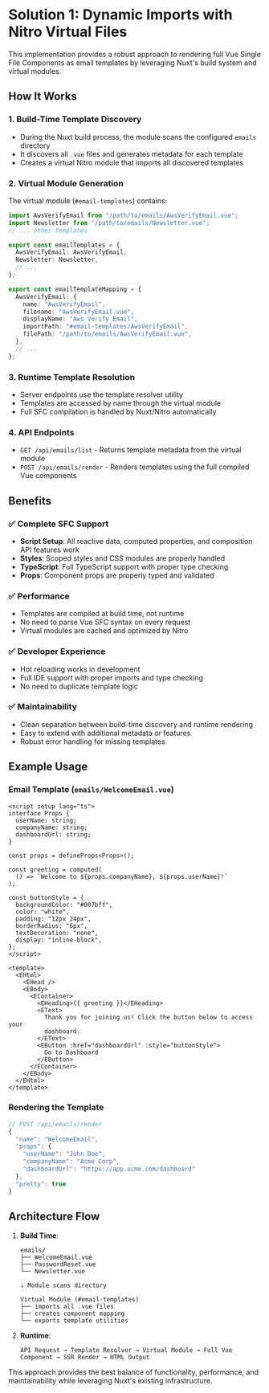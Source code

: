 # Solution 1: Dynamic Imports with Nitro Virtual Files

This implementation provides a robust approach to rendering full Vue Single File Components as email templates by leveraging Nuxt's build system and virtual modules.

## How It Works

### 1. Build-Time Template Discovery

- During the Nuxt build process, the module scans the configured `emails` directory
- It discovers all `.vue` files and generates metadata for each template
- Creates a virtual Nitro module that imports all discovered templates

### 2. Virtual Module Generation

The virtual module (`#email-templates`) contains:

```typescript
import AwsVerifyEmail from "/path/to/emails/AwsVerifyEmail.vue";
import Newsletter from "/path/to/emails/Newsletter.vue";
// ... other templates

export const emailTemplates = {
  AwsVerifyEmail: AwsVerifyEmail,
  Newsletter: Newsletter,
  // ...
};

export const emailTemplateMapping = {
  AwsVerifyEmail: {
    name: "AwsVerifyEmail",
    filename: "AwsVerifyEmail.vue",
    displayName: "Aws Verify Email",
    importPath: "#email-templates/AwsVerifyEmail",
    filePath: "/path/to/emails/AwsVerifyEmail.vue",
  },
  // ...
};
```

### 3. Runtime Template Resolution

- Server endpoints use the template resolver utility
- Templates are accessed by name through the virtual module
- Full SFC compilation is handled by Nuxt/Nitro automatically

### 4. API Endpoints

- `GET /api/emails/list` - Returns template metadata from the virtual module
- `POST /api/emails/render` - Renders templates using the full compiled Vue components

## Benefits

### ✅ Complete SFC Support

- **Script Setup**: All reactive data, computed properties, and composition API features work
- **Styles**: Scoped styles and CSS modules are properly handled
- **TypeScript**: Full TypeScript support with proper type checking
- **Props**: Component props are properly typed and validated

### ✅ Performance

- Templates are compiled at build time, not runtime
- No need to parse Vue SFC syntax on every request
- Virtual modules are cached and optimized by Nitro

### ✅ Developer Experience

- Hot reloading works in development
- Full IDE support with proper imports and type checking
- No need to duplicate template logic

### ✅ Maintainability

- Clean separation between build-time discovery and runtime rendering
- Easy to extend with additional metadata or features
- Robust error handling for missing templates

## Example Usage

### Email Template (`emails/WelcomeEmail.vue`)

```vue
<script setup lang="ts">
interface Props {
  userName: string;
  companyName: string;
  dashboardUrl: string;
}

const props = defineProps<Props>();

const greeting = computed(
  () => `Welcome to ${props.companyName}, ${props.userName}!`
);

const buttonStyle = {
  backgroundColor: "#007bff",
  color: "white",
  padding: "12px 24px",
  borderRadius: "6px",
  textDecoration: "none",
  display: "inline-block",
};
</script>

<template>
  <EHtml>
    <EHead />
    <EBody>
      <EContainer>
        <EHeading>{{ greeting }}</EHeading>
        <EText>
          Thank you for joining us! Click the button below to access your
          dashboard.
        </EText>
        <EButton :href="dashboardUrl" :style="buttonStyle">
          Go to Dashboard
        </EButton>
      </EContainer>
    </EBody>
  </EHtml>
</template>
```

### Rendering the Template

```typescript
// POST /api/emails/render
{
  "name": "WelcomeEmail",
  "props": {
    "userName": "John Doe",
    "companyName": "Acme Corp",
    "dashboardUrl": "https://app.acme.com/dashboard"
  },
  "pretty": true
}
```

## Architecture Flow

1. **Build Time**:

   ```
   emails/
   ├── WelcomeEmail.vue
   ├── PasswordReset.vue
   └── Newsletter.vue

   ↓ Module scans directory

   Virtual Module (#email-templates)
   ├── imports all .vue files
   ├── creates component mapping
   └── exports template utilities
   ```

2. **Runtime**:
   ```
   API Request → Template Resolver → Virtual Module → Full Vue Component → SSR Render → HTML Output
   ```

This approach provides the best balance of functionality, performance, and maintainability while leveraging Nuxt's existing infrastructure.
